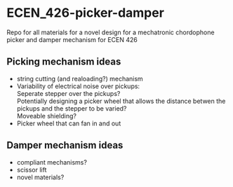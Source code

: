 # ECEN_426-picker-damper
Repo for all materials for a novel design for a mechatronic chordophone picker and damper mechanism for ECEN 426

## Picking mechanism ideas
- string cutting (and realoading?) mechanism
- Variability of electrical noise over pickups:  
Seperate stepper over the pickups?  
Potentially designing a picker wheel that allows the distance betwen the pickups and the stepper to be varied?  
Moveable shielding?  
- Picker wheel that can fan in and out

## Damper mechanism ideas
- compliant mechanisms? 
- scissor lift
- novel materials?


